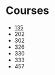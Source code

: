 # Courses
- <a href="https://erinkeith.github.io/cs135">135</a>
- 202
- 302
- 326
- 330
- 333
- 457

